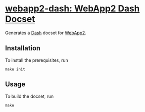 # [webapp2-dash: WebApp2 Dash Docset](https://el-tramo.be/webapp2-dash)

Generates a [Dash](http://kapeli.com/dash) docset for [WebApp2](http://webapp-improved.appspot.com).

## Installation

To install the prerequisites, run

    make init

## Usage

To build the docset, run

    make
